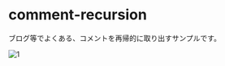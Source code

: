 # comment-recursion
ブログ等でよくある、コメントを再帰的に取り出すサンプルです。

![1](https://user-images.githubusercontent.com/28292340/52120900-2bcc4000-2661-11e9-8fc8-0c7ac9ce586d.gif)
